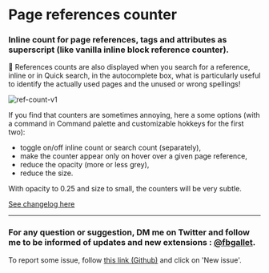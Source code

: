 # Page references counter

### Inline count for page references, tags and attributes as superscript (like vanilla inline block reference counter). 
🔎 References counts are also displayed when you search for a reference, inline or in Quick search, in the autocomplete box, what is particularly useful to identify the actually used pages and the unused or wrong spellings!

![ref-count-v1](https://user-images.githubusercontent.com/74436347/218118672-4d7e74aa-e47f-49fb-ac95-7e59e2b1b854.gif)

If you find that counters are sometimes annoying, here a some options (with a command in Command palette and customizable hokkeys for the first two):
- toggle on/off inline count or search count (separately),
- make the counter appear only on hover over a given page reference,
- reduce the opacity (more or less grey),
- reduce the size.

With opacity to 0.25 and size to small, the counters will be very subtle.

[See changelog here](https://github.com/fbgallet/roam-extension-ref-count/blob/main/CHANGELOG.md)

---

### For any question or suggestion, DM me on **Twitter** and follow me to be informed of updates and new extensions : [@fbgallet](https://twitter.com/fbgallet).
To report some issue, follow [this link (Github)](https://github.com/fbgallet/roam-extension-stats/issues) and click on 'New issue'. 
